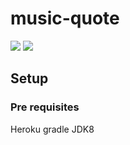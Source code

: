 # music-quote

![](https://github.com/littlewing/music-quote/workflows/Java%20CI/badge.svg)
![](https://github.com/littlewing/music-quote/workflows/Docker%20Image%20CI/badge.svg)

## Setup 

### Pre requisites

Heroku
gradle
JDK8


